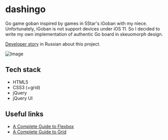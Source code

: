 # dashingo
Go game goban inspired by games in 5Star's iGoban with my niece. Unfortunately, iGoban is not support devices under iOS 11. So I decided to write my own implementation of authentic Go board in skeuomorph design. 

[Developer story](http://yatsukav.tumblr.com/post/169584796605/dashingo) in Russian about this project.

![Image](https://github.com/yatsukav/dashingo/blob/screenshots/2018-01-11.jpg?raw=true)

## Tech stack
* HTML5
* CSS3 (+grid)
* jQuery
* jQuery UI

## Useful links
* [A Complete Guide to Flexbox](https://css-tricks.com/snippets/css/a-guide-to-flexbox/)
* [A Complete Guide to Grid](https://css-tricks.com/snippets/css/complete-guide-grid/)
